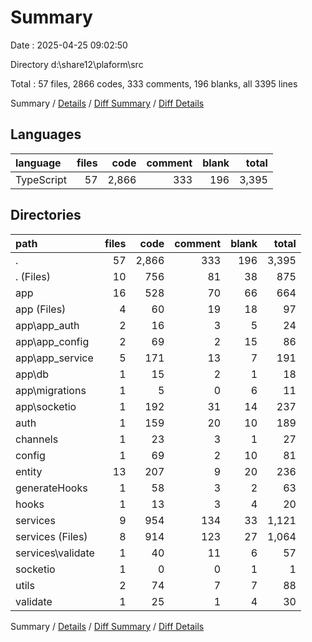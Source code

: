 # Summary

Date : 2025-04-25 09:02:50

Directory d:\\share12\\plaform\\src

Total : 57 files,  2866 codes, 333 comments, 196 blanks, all 3395 lines

Summary / [Details](details.md) / [Diff Summary](diff.md) / [Diff Details](diff-details.md)

## Languages
| language | files | code | comment | blank | total |
| :--- | ---: | ---: | ---: | ---: | ---: |
| TypeScript | 57 | 2,866 | 333 | 196 | 3,395 |

## Directories
| path | files | code | comment | blank | total |
| :--- | ---: | ---: | ---: | ---: | ---: |
| . | 57 | 2,866 | 333 | 196 | 3,395 |
| . (Files) | 10 | 756 | 81 | 38 | 875 |
| app | 16 | 528 | 70 | 66 | 664 |
| app (Files) | 4 | 60 | 19 | 18 | 97 |
| app\\app_auth | 2 | 16 | 3 | 5 | 24 |
| app\\app_config | 2 | 69 | 2 | 15 | 86 |
| app\\app_service | 5 | 171 | 13 | 7 | 191 |
| app\\db | 1 | 15 | 2 | 1 | 18 |
| app\\migrations | 1 | 5 | 0 | 6 | 11 |
| app\\socketio | 1 | 192 | 31 | 14 | 237 |
| auth | 1 | 159 | 20 | 10 | 189 |
| channels | 1 | 23 | 3 | 1 | 27 |
| config | 1 | 69 | 2 | 10 | 81 |
| entity | 13 | 207 | 9 | 20 | 236 |
| generateHooks | 1 | 58 | 3 | 2 | 63 |
| hooks | 1 | 13 | 3 | 4 | 20 |
| services | 9 | 954 | 134 | 33 | 1,121 |
| services (Files) | 8 | 914 | 123 | 27 | 1,064 |
| services\\validate | 1 | 40 | 11 | 6 | 57 |
| socketio | 1 | 0 | 0 | 1 | 1 |
| utils | 2 | 74 | 7 | 7 | 88 |
| validate | 1 | 25 | 1 | 4 | 30 |

Summary / [Details](details.md) / [Diff Summary](diff.md) / [Diff Details](diff-details.md)